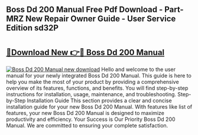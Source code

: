 ## Boss Dd 200 Manual Free Pdf Download - Part-MRZ New Repair Owner Guide - User Service Edition sd32P

# <h2><a href="http://bc35306.oget.top/?id=Boss+Dd+200+Manual">🔗Download New 👉🔴 Boss Dd 200 Manual</a></h2>

[![Boss Dd 200 Manual new download](https://i.imgur.com/5g1atiW.png)](http://bc35306.oget.top/?id=Boss+Dd+200+Manual)
Hello and welcome to the user manual for your newly integrated Boss Dd 200 Manual. This guide is here to help you make the most of your product by providing a comprehensive overview of its features, functions, and benefits. You will find step-by-step instructions for installation, usage, maintenance, and troubleshooting. Step-by-Step Installation Guide This section provides a clear and concise installation guide for your new Boss Dd 200 Manual. With features like list of features, your new Boss Dd 200 Manual is designed to maximize productivity and efficiency. Your Success is Our Priority Boss Dd 200 Manual. We are committed to ensuring your complete satisfaction.
